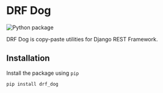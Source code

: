 # DRF Dog

![Python package](https://github.com/coaxsoft/drf_dog/workflows/Python%20package/badge.svg)

DRF Dog is copy-paste utilities for Django REST Framework.

## Installation

Install the package using ``pip``

```bash
pip install drf_dog
```
